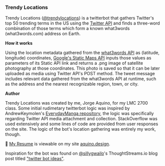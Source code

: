 ### Trendy Locations

Trendy Locations ([@trendylocations](https://twitter.com/TrendyLocations)) is a twitterbot that gathers Twitter's top 50 trending terms in the US using the [Twitter API](https://developer.twitter.com/en/docs/twitter-api) and finds a three-word combination of those terms which form a known what3words (what3words.com) address on Earth.

**How it works**

Using the location metadata gathered from the [what3words API](https://developer.what3words.com/public-api) as (latitude, longitude) coordinates, [Google's Static Maps API](https://developers.google.com/maps/documentation/maps-static/overview) inputs those values as parameters of its Static API link and returns a .png image of satellite photography at those coordinates. This photo is saved so that it can be later uploaded as media using Twitter API's POST method. The tweet message includes relevant data gathered from the what3words API at runtime, such as the address and the nearest recognizable region, town, or city.

**Author**

Trendy Locations was created by me, Jorge Aquino, for my LMC 2700 class. Some initial rudimetary twitterbot logic was inspired by AndrewKeymolen's [EverydayManga repository](https://github.com/AndrewKeymolen/EverydayManga), the logic was specifically regarding Twitter API media attachment and collection. StackOverflow was used extensively and some lines of code are provided from user responses on the site. The logic of the bot's location gathering was entirely my work, though.

📝 [My Resume](https://aquino.design/resume.html) is viewable on my site [aquino.design](https://aquino.design/).

Inspiration for the bot was found on [@sillygwailo](https://twitter.com/sillygwailo/)'s ThoughtStreams.io blog post titled ["twitter bot ideas"](https://thoughtstreams.io/sillygwailo/twitter-bot-ideas/).
